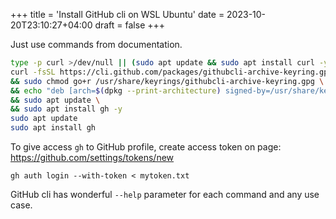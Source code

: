 +++
title = 'Install GitHub cli on WSL Ubuntu'
date = 2023-10-20T23:10:27+04:00
draft = false
+++

Just use commands from documentation.

```bash
type -p curl >/dev/null || (sudo apt update && sudo apt install curl -y)
curl -fsSL https://cli.github.com/packages/githubcli-archive-keyring.gpg | sudo dd of=/usr/share/keyrings/githubcli-archive-keyring.gpg \
&& sudo chmod go+r /usr/share/keyrings/githubcli-archive-keyring.gpg \
&& echo "deb [arch=$(dpkg --print-architecture) signed-by=/usr/share/keyrings/githubcli-archive-keyring.gpg] https://cli.github.com/packages stable main" | sudo tee /etc/apt/sources.list.d/github-cli.list > /dev/null \
&& sudo apt update \
&& sudo apt install gh -y
sudo apt update
sudo apt install gh
```

To give access `gh` to GitHub profile, create access token on page:
https://github.com/settings/tokens/new

`gh auth login --with-token < mytoken.txt`

GitHub cli has wonderful `--help` parameter for each command and any use case.
